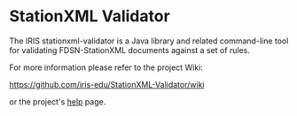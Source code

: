 # StationXML Validator

The IRIS stationxml-validator is a Java library and related command-line tool for validating FDSN-StationXML documents against a set of rules.

For more information please refer to the project Wiki:

https://github.com/iris-edu/StationXML-Validator/wiki

or the project's [help](http://iris-edu.github.io/stationxml-validator/) page. 
